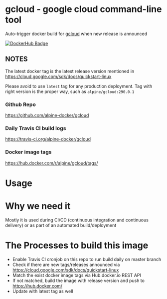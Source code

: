 # gcloud - google cloud command-line tool 

Auto-trigger docker build for [gcloud](https://cloud.google.com/sdk/docs/quickstart-linux) when new release is announced

[![DockerHub Badge](http://dockeri.co/image/alpine/gcloud)](https://hub.docker.com/r/alpine/gcloud/)

## NOTES

The latest docker tag is the latest release version mentioned in https://cloud.google.com/sdk/docs/quickstart-linux

Please avoid to use `latest` tag for any production deployment. Tag with right version is the proper way, such as `alpine/gcloud:290.0.1`

### Github Repo

https://github.com/alpine-docker/gcloud

### Daily Travis CI build logs

https://travis-ci.org/alpine-docker/gcloud

### Docker image tags

https://hub.docker.com/r/alpine/gcloud/tags/

# Usage


# Why we need it

Mostly it is used during CI/CD (continuous integration and continuous delivery) or as part of an automated build/deployment

# The Processes to build this image

* Enable Travis CI cronjob on this repo to run build daily on master branch
* Check if there are new tags/releases announced via https://cloud.google.com/sdk/docs/quickstart-linux
* Match the exist docker image tags via Hub.docker.io REST API
* If not matched, build the image with release version and push to https://hub.docker.com/
* Update with latest tag as well
